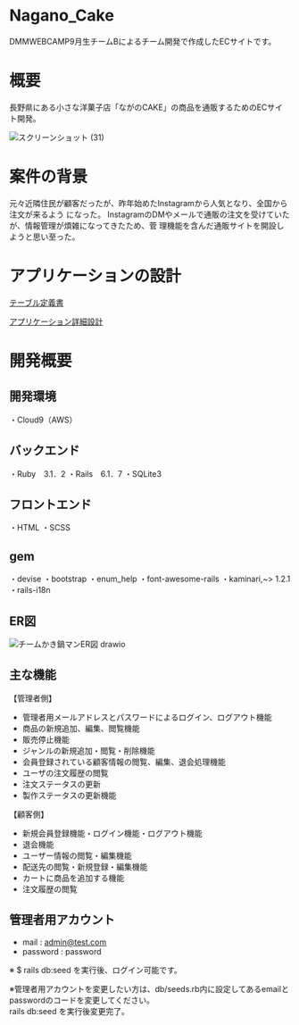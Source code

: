 # Nagano_Cake

DMMWEBCAMP9月生チームBによるチーム開発で作成したECサイトです。

# 概要

長野県にある小さな洋菓子店「ながのCAKE」の商品を通販するためのECサイト開発。

![スクリーンショット (31)](https://user-images.githubusercontent.com/111563330/198768390-330d84c4-ecb8-4109-bc21-ecfdc25b2b1e.png)


# 案件の背景

元々近隣住民が顧客だったが、昨年始めたInstagramから人気となり、全国から注文が来るよう
になった。
InstagramのDMやメールで通販の注文を受けていたが、情報管理が煩雑になってきたため、菅
理機能を含んだ通販サイトを開設しようと思い至った。

# アプリケーションの設計

 [テーブル定義書](https://docs.google.com/spreadsheets/d/1rA6vSK05L73lsa2lxwM-SyrCxSXutnmrxSLDqdE0jH4/edit?usp=sharing)
 
 [アプリケーション詳細設計](https://docs.google.com/spreadsheets/d/1Rw-7HQ-L-3sshbWyRvWyYiln4B39NsoRV-9oWhDnyK0/edit#gid=549108681)

# 開発概要

## 開発環境

・Cloud9（AWS）

## バックエンド

・Ruby　3.1．2
・Rails　6.1．7
・SQLite3

## フロントエンド

・HTML
・SCSS

## gem
・devise
・bootstrap
・enum_help
・font-awesome-rails
・kaminari,~> 1.2.1
・rails-i18n

## ER図
![チームかき鍋マンER図 drawio](https://user-images.githubusercontent.com/111489156/198765327-d94c74da-6675-44fc-a752-c703988558af.png)

## 主な機能
【管理者側】
- 管理者用メールアドレスとパスワードによるログイン、ログアウト機能
- 商品の新規追加、編集、閲覧機能
- 販売停止機能
- ジャンルの新規追加・閲覧・削除機能
- 会員登録されている顧客情報の閲覧、編集、退会処理機能
- ユーザの注文履歴の閲覧
- 注文ステータスの更新
- 製作ステータスの更新機能

【顧客側】
- 新規会員登録機能・ログイン機能・ログアウト機能
- 退会機能
- ユーザー情報の閲覧・編集機能
- 配送先の閲覧・新規登録・編集機能
- カートに商品を追加する機能
- 注文履歴の閲覧

## 管理者用アカウント

- mail : admin@test.com
- password : password

※ $ rails db:seed を実行後、ログイン可能です。  

※管理者用アカウントを変更したい方は、db/seeds.rb内に設定してあるemailとpasswordのコードを変更してください。   
rails db:seed を実行後変更完了。
